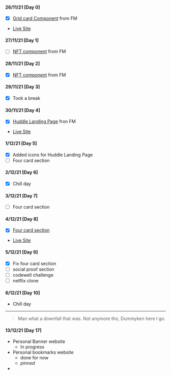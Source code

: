 #### 26/11/21 [Day 0]
- [x] [Grid card Component](https://github.com/DummyKen/Grid-card-component) from FM

- [Live Site](https://dummyken.github.io/Grid-card-component)

#### 27/11/21 [Day 1]
- [ ] [NFT component](https://github.com/DummyKen/NFT-card-component) from FM

#### 28/11/21 [Day 2]
- [x] [NFT component](https://github.com/DummyKen/NFT-card-component) from FM

#### 29/11/21 [Day 3]
- [x] Took a break

#### 30/11/21 [Day 4]
- [x] [Huddle Landing Page](https://github.com/DummyKen/Huddle-landing-page) fron FM
- [Live Site](https://dummyken.github.io/Huddle-landing-page)

#### 1/12/21 [Day 5]
- [x] Added icons for Huddle Landing Page
- [ ] Four card section

#### 2/12/21 [Day 6]
- [x] Chill day 

#### 3/12/21 [Day 7]
- [ ] Four card section

#### 4/12/21 [Day 8]
- [x] [Four card section](https://github.com/DummyKen/Four-Card-Component)
- [Live Site](https://dummyken.github.io/Four-Card-Component)

#### 5/12/21 [Day 9]
- [x] Fix four card section
- [ ] social proof section
- [ ] codewell challenge
- [ ] netflix clone

#### 6/12/21 [Day 10]
- Chill day

--- 
>Man what a downfall that was. Not anymore tho, Dummyken here I go.

#### 13/12/21 [Day 17]
- Personal Banner website
  - In progress
- Personal bookmarks website
  - done for now
  - *pinned*
- 

